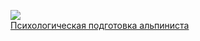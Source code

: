 ![](Психологическая%20подготовка альпиниста.jpg)  
[Психологическая подготовка альпиниста](Психологическая%20подготовка альпиниста.md)
